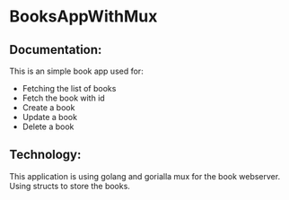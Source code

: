 # BooksAppWithMux

## Documentation:
This is an simple book app used for:

* Fetching  the list of books
* Fetch the book with id
* Create a book
* Update a book
* Delete a book

## Technology:
This application is using golang and gorialla mux for the book webserver.
Using structs to store the books.
